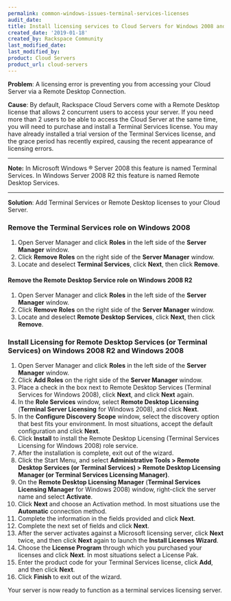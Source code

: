 ```yaml
---
permalink: common-windows-issues-terminal-services-licenses
audit_date:
title: Install licensing services to Cloud Servers for Windows 2008 and Windows 2008 R2
created_date: '2019-01-18'
created_by: Rackspace Community
last_modified_date: 
last_modified_by: 
product: Cloud Servers
product_url: cloud-servers
---
```

**Problem**: A licensing error is preventing you from accessing your Cloud Server via a Remote Desktop Connection.

**Cause**: By default, Rackspace Cloud Servers come with a Remote Desktop license that allows 2 concurrent users to access your server. If you need more than 2 users to be able to access the Cloud Server at the same time, you will need to purchase and install a Terminal Services license. You may have already installed a trial version of the Terminal Services license, and the grace period has recently expired, causing the recent appearance of licensing errors.

---

**Note:** In Microsoft Windows &reg; Server 2008 this feature is named Terminal Services. In Windows Server 2008 R2 this feature is named Remote Desktop Services.

---

**Solution**: Add Terminal Services or Remote Desktop licenses to your Cloud Server.

### Remove the Terminal Services role on Windows 2008
1. Open Server Manager and click **Roles** in the left side of the **Server Manager** window.
2. Click **Remove Roles** on the right side of the **Server Manager** window.
3. Locate and deselect **Terminal Services**, click **Next**, then click **Remove**.

#### Remove the Remote Desktop Service role on Windows 2008 R2
1. Open Server Manager and click **Roles** in the left side of the **Server Manager** window.
2. Click **Remove Roles** on the right side of the **Server Manager** window.
3. Locate and deselect **Remote Desktop Services**, click **Next**, then click **Remove**.

### Install Licensing for Remote Desktop Services (or Terminal Services) on Windows 2008 R2 and Windows 2008
1. Open Server Manager and click **Roles** in the left side of the **Server Manager** window.
2. Click **Add Roles** on the right side of the **Server Manager** window.
3. Place a check in the box next to Remote Desktop Services (Terminal Services for Windows 2008), click **Next**, and click **Next** again.
4. In the **Role Services** window, select **Remote Desktop Licensing** (**Terminal Server Licensing** for Windows 2008), and click **Next**.
5. In the **Configure Discovery Scope** window, select the discovery option that best fits your environment. In most situations, accept the default configuration and click **Next**.
6. Click **Install** to install the Remote Desktop Licensing (Terminal Services Licensing for Windows 2008) role service.
7. After the installation is complete, exit out of the wizard.
8. Click the Start Menu, and select **Administrative Tools > Remote Desktop Services (or Terminal Services) > Remote Desktop Licensing Manager (or Terminal Services Licensing Manager)**.
9. On the **Remote Desktop Licensing Manager** (**Terminal Services Licensing Manager** for Windows 2008) window, right-click the server name and select **Activate**.
10. Click **Next** and choose an Activation method. In most situations use the **Automatic** connection method.
11. Complete the information in the fields provided and click **Next**.
12. Complete the next set of fields and click **Next**.
13. After the server activates against a Microsoft licensing server, click **Next** twice, and then click **Next** again to launch the **Install Licenses Wizard**.
14. Choose the **License Program** through which you purchased your licenses and click **Next**. In most situations select a License Pak.
15. Enter the product code for your Terminal Services license, click **Add**, and then click **Next**.
16. Click **Finish** to exit out of the wizard.

Your server is now ready to function as a terminal services licensing server.

